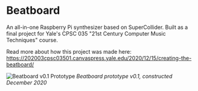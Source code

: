 # Beatboard
An all-in-one Raspberry Pi synthesizer based on SuperCollider. Built as a final project for Yale's CPSC 035 "21st Century Computer Music Techniques" course.

Read more about how this project was made here: https://202003cpsc03501.canvaspress.yale.edu/2020/12/15/creating-the-beatboard/

![Beatboard v0.1 Prototype](https://cpb-us-w2.wpmucdn.com/canvaspress.yale.edu/dist/d/129/files/2020/12/53DDE53B-4DED-44D8-AB19-79F2B49BF9C0_1_201_a.jpeg)
_Beatboard prototype v0.1, constructed December 2020_

